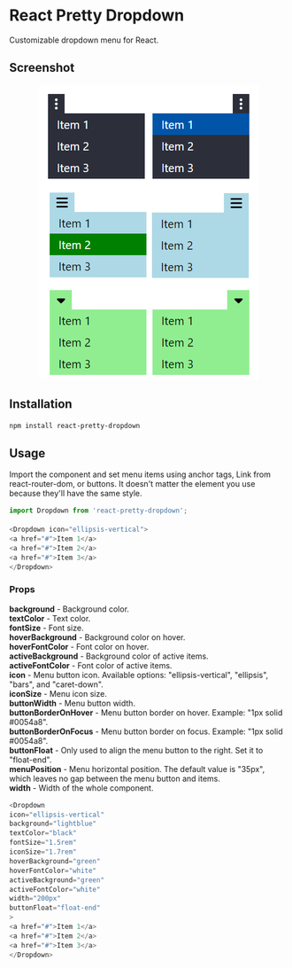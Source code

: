 # React Pretty Dropdown

Customizable dropdown menu for React.

## Screenshot
<p align="center">
<img src="screenshot/screenshot.jpg">
</p>

## Installation

```bash
npm install react-pretty-dropdown
```

## Usage

Import the component and set menu items using anchor tags, Link from react-router-dom, or buttons. It doesn't matter the element you use because they'll have the same style.

```javascript
import Dropdown from 'react-pretty-dropdown';

<Dropdown icon="ellipsis-vertical">
<a href="#">Item 1</a>
<a href="#">Item 2</a>
<a href="#">Item 3</a>
</Dropdown>
```

### Props

**background** - Background color.<br/>
**textColor** - Text color.<br/>
**fontSize** - Font size.<br/>
**hoverBackground** - Background color on hover.<br/>
**hoverFontColor** - Font color on hover.<br/>
**activeBackground** - Background color of active items.<br/>
**activeFontColor** - Font color of active items.<br/>
**icon** - Menu button icon. Available options: "ellipsis-vertical", "ellipsis", "bars", and "caret-down".<br/>
**iconSize** - Menu icon size.<br/>
**buttonWidth** - Menu button width.<br/>
**buttonBorderOnHover** - Menu button border on hover. Example: "1px solid #0054a8".<br/>
**buttonBorderOnFocus** - Menu button border on focus. Example: "1px solid #0054a8".<br/>
**buttonFloat** - Only used to align the menu button to the right. Set it to "float-end".<br/>
**menuPosition** - Menu horizontal position. The default value is "35px", which leaves no gap between the menu button and items.<br/>
**width** - Width of the whole component.<br/>

```javascript
<Dropdown
icon="ellipsis-vertical"
background="lightblue"
textColor="black"
fontSize="1.5rem"
iconSize="1.7rem"
hoverBackground="green"
hoverFontColor="white"
activeBackground="green"
activeFontColor="white"
width="200px"
buttonFloat="float-end"
>
<a href="#">Item 1</a>
<a href="#">Item 2</a>
<a href="#">Item 3</a>
</Dropdown>
```